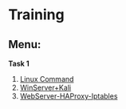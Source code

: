 # Training

## Menu:

**Task 1**

1. [Linux Command](https://github.com/dophison/Training/blob/main/Linux/Stage2.md)
2. [WinServer+Kali](https://github.com/dophison/Training/blob/main/WinServer/ResetPW.md)
3. [WebServer-HAProxy-Iptables](https://github.com/dophison/Training/blob/main/WinServer/Stage3_1.md)
